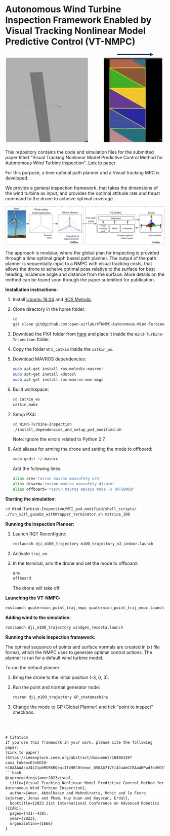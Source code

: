 # Autonomous Wind Turbine Inspection Framework Enabled by Visual Tracking Nonlinear Model Predictive Control (VT-NMPC)

<p align=center>
<img width=500 src="vtnmpc.gif" />
</p>








This repository contains the code and simulation files for the submitted paper titled "Visual Tracking Nonlinear Model Predictive Control Method for Autonomous Wind Turbine Inspection". 
[Link to paper](https://ieeexplore.ieee.org/abstract/document/10406329?casa_token=E3nhD10-h10AAAAA:aJ4iZipbMURKRQeuiITx9BC0teooc_D5BAb71Vfi4Cw4mCCRAa4WPwd7oUVGSTe0xXLezf0lSw) 

For this purpose, a time optimal path planner and a Visual tracking MPC is developed. 




We provide a general inspection framework, that takes the dimensions of the wind turbine as input, and provides the optimal attitude rate and thrust command to the drone to acheive optimal coverage. 

![My Image](abstract_vtmpc.png)


The approach is modular, where the global plan for inspecting is provided through a time optimal graph based path planner. The output of the path planner is sequentially input to a NMPC with visual tracking costs, that allows the drone to acheive optimal pose relative to the surface for best heading, incidence angle and distance from the surface. More details on the method can be found soon through the paper submitted for publication.





**Installation instructions:**

1. Install [Ubuntu 18.04](https://releases.ubuntu.com/18.04/) and [ROS Melodic](http://wiki.ros.org/melodic/Installation/Ubuntu).

2. Clone directory in the home folder:
    ```bash
    cd
    git clone git@github.com:open-airlab/VTNMPC-Autonomous-Wind-Turbine-Inspection.git
    ```

3. Download the PX4 folder from [here](https://drive.google.com/file/d/1BpnlglYMQI5q9lEwMCPNLGjPj5mzCoe5/view?usp=sharing) and place it inside the `Wind-Turbine-Inspection` folder.

4. Copy the folder `WTI_catkin` inside the `catkin_ws`.

5. Download MAVROS dependencies:
    ```bash
    sudo apt-get install ros-melodic-mavros*
    sudo apt-get install xdotool
    sudo apt-get install ros-mavros-mav-msgs
    ```

6. Build workspace:
    ```bash
    cd catkin_ws
    catkin_make
    ```

7. Setup PX4:
    ```bash
    cd Wind-Turbine-Inspection
    ./install_dependencies_and_setup_px4_modified.sh
    ```

   Note: Ignore the errors related to Python 2.7.

8. Add aliases for arming the drone and setting the mode to offboard:
    ```bash
    sudo gedit ~/.bashrc
    ```
   Add the following lines:
    ```bash
    alias arm='rosrun mavros mavsafety arm'
    alias disarm='rosrun mavros mavsafety disarm'
    alias offboard='rosrun mavros mavsys mode -c OFFBOARD'
    ```

**Starting the simulation:**

```bash
cd Wind-Turbine-Inspection/WTI_px4_modified/shell_scripts/
./run_sitl_gazebo_withWrapper_terminator.sh matrice_100
```

**Running the Inspection Planner:**

1. Launch RQT Reconfigure:
    ```bash
    roslaunch dji_m100_trajectory m100_trajectory_v2_indoor.launch
    ```

2. Activate `traj_on`.

3. In the terminal, arm the drone and set the mode to offboard:
    ```bash
    arm
    offboard
    ```

   The drone will take off.

**Launching the VT-NMPC:**

```bash
roslaunch quaternion_point_traj_nmpc quaternion_point_traj_nmpc.launch
```

**Adding wind to the simulation:**

```bash
roslaunch dji_m100_trajectory windgen_recdata.launch
```

**Running the whole inspection framework:**

The optimal sequence of points and surface normals are created in txt file format, which the NMPC uses to generate optimal control actions. The planner is run for a default wind turbine model.

To run the default planner:

1. Bring the drone to the initial position (-3, 0, 3).

2. Run the point and normal generator node:
    ```bash
    rosrun dji_m100_trajectory GP_statemachine
    ```

3. Change the mode to GP (Global Planner) and tick "point to inspect" checkbox.
```



# Citation
If you use this framework in your work, please cite the following paper:
[Link to paper](https://ieeexplore.ieee.org/abstract/document/10406329?casa_token=E3nhD10-h10AAAAA:aJ4iZipbMURKRQeuiITx9BC0teooc_D5BAb71Vfi4Cw4mCCRAa4WPwd7oUVGSTe0xXLezf0lSw) 
```bash
@inproceedings{amer2023visual,
  title={Visual Tracking Nonlinear Model Predictive Control Method for Autonomous Wind Turbine Inspection},
  author={Amer, Abdelhakim and Mehndiratta, Mohit and le Fevre Sejersen, Jonas and Pham, Huy Xuan and Kayacan, Erdal},
  booktitle={2023 21st International Conference on Advanced Robotics (ICAR)},
  pages={431--438},
  year={2023},
  organization={IEEE}
}
```




